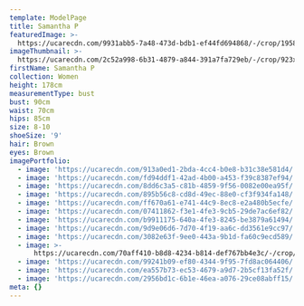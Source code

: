 ```yaml
---
template: ModelPage
title: Samantha P
featuredImage: >-
  https://ucarecdn.com/9931abb5-7a48-473d-bdb1-ef44fd694868/-/crop/1958x947/0,0/-/preview/
imageThumbnail: >-
  https://ucarecdn.com/2c52a998-6b31-4879-a844-391a7fa729eb/-/crop/923x1215/809,59/-/preview/
firstName: Samantha P
collection: Women
height: 178cm
measurementType: bust
bust: 90cm
waist: 70cm
hips: 85cm
size: 8-10
shoeSize: '9'
hair: Brown
eyes: Brown
imagePortfolio:
  - image: 'https://ucarecdn.com/913a0ed1-2bda-4cc4-b0e8-b31c38e581d4/'
  - image: 'https://ucarecdn.com/fd94ddf1-42ad-4b00-a453-f39c8387ef94/'
  - image: 'https://ucarecdn.com/8dd6c3a5-c81b-4859-9f56-0082e00ea95f/'
  - image: 'https://ucarecdn.com/895b56c8-cd8d-49ec-88e0-cf3f934fa148/'
  - image: 'https://ucarecdn.com/ff670a61-e741-44c9-8ec8-e2a480b5ecfe/'
  - image: 'https://ucarecdn.com/07411862-f3e1-4fe3-9cb5-29de7ac6ef82/'
  - image: 'https://ucarecdn.com/b9911175-640a-4fe3-8245-be3879a61494/'
  - image: 'https://ucarecdn.com/9d9e06d6-7d70-4f19-aa6c-dd3561e9cc97/'
  - image: 'https://ucarecdn.com/3082e63f-9ee0-443a-9b1d-fa60c9ecd589/'
  - image: >-
      https://ucarecdn.com/70aff410-b8d8-4234-b814-def767bb4e3c/-/crop/753x2340/462,0/-/preview/
  - image: 'https://ucarecdn.com/99241b09-ef80-4344-9f95-7fd8ac064406/'
  - image: 'https://ucarecdn.com/ea557b73-ec53-4679-a9d7-2b5cf13fa52f/'
  - image: 'https://ucarecdn.com/2956bd1c-6b1e-46ea-a076-29ce08abff15/'
meta: {}
---
```


